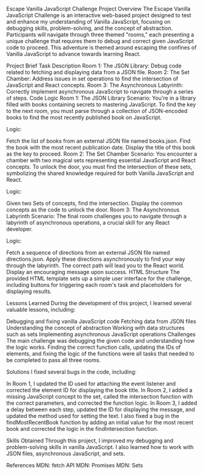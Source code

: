 Escape Vanilla JavaScript Challenge
Project Overview
The Escape Vanilla JavaScript Challenge is an interactive web-based project designed to test and enhance my understanding of Vanilla JavaScript, focusing on debugging skills, problem-solving, and the concept of abstraction. Participants will navigate through three themed "rooms," each presenting a unique challenge that requires them to debug and correct given JavaScript code to proceed. This adventure is themed around escaping the confines of Vanilla JavaScript to advance towards learning React.

Project Brief
Task Description
Room 1: The JSON Library: Debug code related to fetching and displaying data from a JSON file.
Room 2: The Set Chamber: Address issues in set operations to find the intersection of JavaScript and React concepts.
Room 3: The Asynchronous Labyrinth: Correctly implement asynchronous JavaScript to navigate through a series of steps.
Code Logic
Room 1: The JSON Library
Scenario: You're in a library filled with books containing secrets to mastering JavaScript. To find the key to the next room, you must parse through a collection of JSON-encoded books to find the most recently published book on JavaScript.

Logic:

Fetch the list of books from an external JSON file named books.json.
Find the book with the most recent publication date.
Display the title of this book as the key to proceed.
Room 2: The Set Chamber
Scenario: You encounter a chamber with two magical sets representing essential JavaScript and React concepts. To unlock the door, you must find the intersection of these sets, symbolizing the shared knowledge required for both Vanilla JavaScript and React.

Logic:

Given two Sets of concepts, find the intersection.
Display the common concepts as the code to unlock the door.
Room 3: The Asynchronous Labyrinth
Scenario: The final room challenges you to navigate through a labyrinth of asynchronous operations, a crucial skill for any React developer.

Logic:

Fetch a sequence of directions from an external JSON file named directions.json.
Apply these directions asynchronously to find your way through the labyrinth.
The correct path will lead you to the React world. Display an encouraging message upon success.
HTML Structure
The provided HTML template sets up a simple user interface for the challenge, including buttons for triggering each room's task and placeholders for displaying results.

Lessons Learned
During the development of this project, I learned several valuable lessons, including:

Debugging and fixing vanilla JavaScript code
Fetching data from JSON files
Understanding the concept of abstraction
Working with data structures such as sets
Implementing asynchronous JavaScript operations
Challenges
The main challenge was debugging the given code and understanding how the logic works. Finding the correct function calls, updating the IDs of elements, and fixing the logic of the functions were all tasks that needed to be completed to pass all three rooms.

Solutions
I fixed several bugs in the code, including:

In Room 1, I updated the ID used for attaching the event listener and corrected the element ID for displaying the book title.
In Room 2, I added a missing JavaScript concept to the set, called the intersection function with the correct parameters, and corrected the function logic.
In Room 3, I added a delay between each step, updated the ID for displaying the message, and updated the method used for setting the text.
I also fixed a bug in the findMostRecentBook function by adding an initial value for the most recent book and corrected the logic in the findIntersection function.

Skills Obtained
Through this project, I improved my debugging and problem-solving skills in vanilla JavaScript. I also learned how to work with JSON files, asynchronous JavaScript, and sets.

References
MDN: fetch API
MDN: Promises
MDN: Sets

